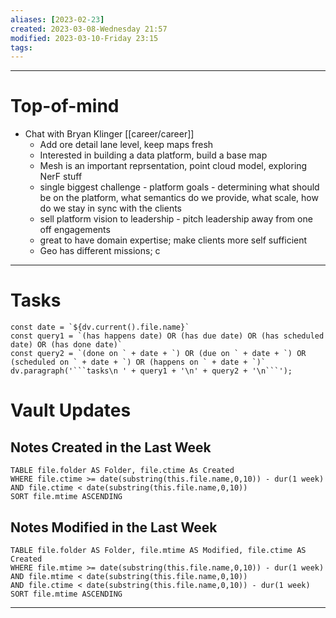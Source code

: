 ```yaml
---
aliases: [2023-02-23]
created: 2023-03-08-Wednesday 21:57
modified: 2023-03-10-Friday 23:15
tags: 
---
```


---
# Top-of-mind
- Chat with Bryan Klinger [[career/career]]
	- Add ore detail lane level, keep maps fresh
	- Interested in building a data platform, build a base map
	- Mesh is an important reprsentation, point cloud model, exploring NerF stuff
	- single biggest challenge - platform goals - determining what should be on the platform, what semantics do we provide, what scale, how do we stay in sync with the clients
	- sell platform vision to leadership - pitch leadership away from one off engagements
	- great to have domain expertise; make clients more self sufficient
	- Geo has different missions; c

---
# Tasks
```dataviewjs
const date = `${dv.current().file.name}`
const query1 = `(has happens date) OR (has due date) OR (has scheduled date) OR (has done date)`
const query2 = `(done on ` + date + `) OR (due on ` + date + `) OR (scheduled on ` + date + `) OR (happens on ` + date + `)`
dv.paragraph('```tasks\n ' + query1 + '\n' + query2 + '\n```');
```
# Vault Updates
## Notes Created in the Last Week
``` dataview
TABLE file.folder AS Folder, file.ctime As Created
WHERE file.ctime >= date(substring(this.file.name,0,10)) - dur(1 week) AND file.ctime < date(substring(this.file.name,0,10))
SORT file.mtime ASCENDING
```

## Notes Modified in the Last Week
``` dataview
TABLE file.folder AS Folder, file.mtime AS Modified, file.ctime AS Created
WHERE file.mtime >= date(substring(this.file.name,0,10)) - dur(1 week)
AND file.mtime < date(substring(this.file.name,0,10))
AND file.ctime < date(substring(this.file.name,0,10)) - dur(1 week)
SORT file.mtime ASCENDING
```
---
